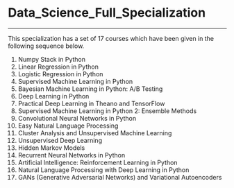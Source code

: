 # Data_Science_Full_Specialization
 -------------
 
This specialization has a set of 17 courses which have been given in the following sequence below.

1. Numpy Stack in Python
2. Linear Regression in Python
3. Logistic Regression in Python
4. Supervised Machine Learning in Python
5. Bayesian Machine Learning in Python: A/B Testing
6. Deep Learning in Python
7. Practical Deep Learning in Theano and TensorFlow
8. Supervised Machine Learning in Python 2: Ensemble Methods
9. Convolutional Neural Networks in Python
10. Easy Natural Language Processing
11. Cluster Analysis and Unsupervised Machine Learning
12. Unsupervised Deep Learning
13. Hidden Markov Models
14. Recurrent Neural Networks in Python
15. Artificial Intelligence: Reinforcement Learning in Python
16. Natural Language Processing with Deep Learning in Python
17. GANs (Generative Adversarial Networks) and Variational Autoencoders
